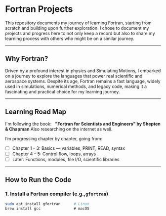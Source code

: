 # Fortran Projects 

This repository documents my journey of learning Fortran, starting from scratch and building upon further exploration. 
I chose to document my projects and progress here to not only keep a record but also to share my learning process with others who might be on a similar journey.

---

## Why Fortran?

Driven by a profound interest in physics and Simulating Motions, I embarked on a journey to explore the languages that power real scientific and aerospace systems. 
Despite its age, Fortran remains a fast language, widely used in simulations, numerical methods, and legacy code, making it a fascinating and practical choice for my learning journey.

---

## Learning Road Map

I'm following the book:  
**"Fortran for Scientists and Engineers" by Shepten & Chapman**
Also researching on the internet as well. 

I’m progressing chapter by chapter, going from:
- [ ] Chapter 1 – 3: Basics — variables, PRINT, READ, syntax
- [ ] Chapter 4 – 5: Control flow, loops, arrays
- [ ] Later: Functions, modules, file I/O, scientific libraries

---


## How to Run the Code

### 1. Install a Fortran compiler (e.g.,`gfortran`)
```bash
sudo apt install gfortran      # Linux
brew install gcc               # macOS
```
